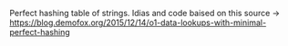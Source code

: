 Perfect hashing table of strings.
Idias and code baised on this source -> https://blog.demofox.org/2015/12/14/o1-data-lookups-with-minimal-perfect-hashing
